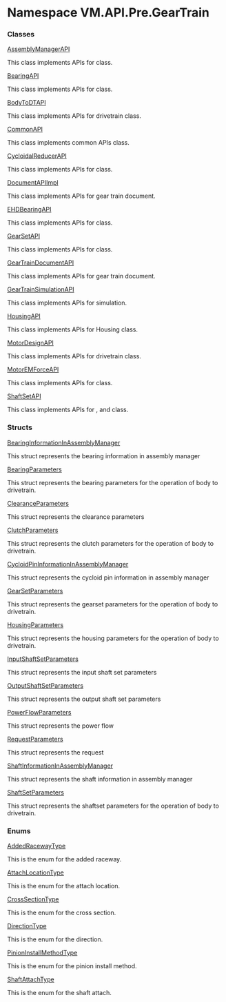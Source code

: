 # Namespace VM.API.Pre.GearTrain

### Classes

 [AssemblyManagerAPI](VM.API.Pre.GearTrain.AssemblyManagerAPI.md)

This class implements APIs for <xref href="VM.Managed.DAFUL.GearTrain.AssemblyManager" data-throw-if-not-resolved="false"></xref> class.

 [BearingAPI](VM.API.Pre.GearTrain.BearingAPI.md)

This class implements APIs for <xref href="VM.Managed.DAFUL.GearTrain.Bearing" data-throw-if-not-resolved="false"></xref> class.

 [BodyToDTAPI](VM.API.Pre.GearTrain.BodyToDTAPI.md)

This class implements APIs for drivetrain class.

 [CommonAPI](VM.API.Pre.GearTrain.CommonAPI.md)

This class implements common APIs class.

 [CycloidalReducerAPI](VM.API.Pre.GearTrain.CycloidalReducerAPI.md)

This class implements APIs for <xref href="VM.Managed.DAFUL.GearTrain.RVReducer" data-throw-if-not-resolved="false"></xref> class.

 [DocumentAPIImpl](VM.API.Pre.GearTrain.DocumentAPIImpl.md)

This class implements APIs for gear train document.

 [EHDBearingAPI](VM.API.Pre.GearTrain.EHDBearingAPI.md)

This class implements APIs for <xref href="VM.Managed.DAFUL.Bearing.EHDBearing" data-throw-if-not-resolved="false"></xref> class.

 [GearSetAPI](VM.API.Pre.GearTrain.GearSetAPI.md)

This class implements APIs for <xref href="VM.Managed.DAFUL.GearTrain.GearSet" data-throw-if-not-resolved="false"></xref> class.

 [GearTrainDocumentAPI](VM.API.Pre.GearTrain.GearTrainDocumentAPI.md)

This class implements APIs for gear train document.

 [GearTrainSimulationAPI](VM.API.Pre.GearTrain.GearTrainSimulationAPI.md)

This class implements APIs for simulation.

 [HousingAPI](VM.API.Pre.GearTrain.HousingAPI.md)

This class implements APIs for Housing class.

 [MotorDesignAPI](VM.API.Pre.GearTrain.MotorDesignAPI.md)

This class implements APIs for drivetrain class.

 [MotorEMForceAPI](VM.API.Pre.GearTrain.MotorEMForceAPI.md)

This class implements APIs for <xref href="VM.Managed.DAFUL.GearTrain.Force.MotorEMForce" data-throw-if-not-resolved="false"></xref> class.

 [ShaftSetAPI](VM.API.Pre.GearTrain.ShaftSetAPI.md)

This class implements APIs for <xref href="VM.Managed.DAFUL.GearTrain.ShaftSet" data-throw-if-not-resolved="false"></xref>, <xref href="VM.Managed.DAFUL.GearTrain.ShaftSetFE" data-throw-if-not-resolved="false"></xref> and <xref href="VM.Managed.DAFUL.GearTrain.ShaftSetMeshFree" data-throw-if-not-resolved="false"></xref> class.

### Structs

 [BearingInformationInAssemblyManager](VM.API.Pre.GearTrain.BearingInformationInAssemblyManager.md)

This struct represents the bearing information in assembly manager

 [BearingParameters](VM.API.Pre.GearTrain.BearingParameters.md)

This struct represents the bearing parameters for the operation of body to drivetrain.

 [ClearanceParameters](VM.API.Pre.GearTrain.ClearanceParameters.md)

This struct represents the clearance parameters

 [ClutchParameters](VM.API.Pre.GearTrain.ClutchParameters.md)

This struct represents the clutch parameters for the operation of body to drivetrain.

 [CycloidPinInformationInAssemblyManager](VM.API.Pre.GearTrain.CycloidPinInformationInAssemblyManager.md)

This struct represents the cycloid pin information in assembly manager

 [GearSetParameters](VM.API.Pre.GearTrain.GearSetParameters.md)

This struct represents the gearset parameters for the operation of body to drivetrain.

 [HousingParameters](VM.API.Pre.GearTrain.HousingParameters.md)

This struct represents the housing parameters for the operation of body to drivetrain.

 [InputShaftSetParameters](VM.API.Pre.GearTrain.InputShaftSetParameters.md)

This struct represents the input shaft set parameters

 [OutputShaftSetParameters](VM.API.Pre.GearTrain.OutputShaftSetParameters.md)

This struct represents the output shaft set parameters

 [PowerFlowParameters](VM.API.Pre.GearTrain.PowerFlowParameters.md)

This struct represents the power flow

 [RequestParameters](VM.API.Pre.GearTrain.RequestParameters.md)

This struct represents the request

 [ShaftInformationInAssemblyManager](VM.API.Pre.GearTrain.ShaftInformationInAssemblyManager.md)

This struct represents the shaft information in assembly manager

 [ShaftSetParameters](VM.API.Pre.GearTrain.ShaftSetParameters.md)

This struct represents the shaftset parameters for the operation of body to drivetrain.

### Enums

 [AddedRacewayType](VM.API.Pre.GearTrain.AddedRacewayType.md)

This is the enum for the added raceway.

 [AttachLocationType](VM.API.Pre.GearTrain.AttachLocationType.md)

This is the enum for the attach location.

 [CrossSectionType](VM.API.Pre.GearTrain.CrossSectionType.md)

This is the enum for the cross section.

 [DirectionType](VM.API.Pre.GearTrain.DirectionType.md)

This is the enum for the direction.

 [PinionInstallMethodType](VM.API.Pre.GearTrain.PinionInstallMethodType.md)

This is the enum for the pinion install method.

 [ShaftAttachType](VM.API.Pre.GearTrain.ShaftAttachType.md)

This is the enum for the shaft attach.


